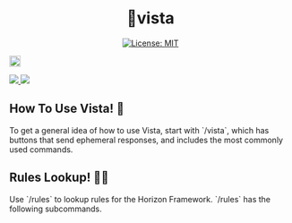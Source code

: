 <h1 align="center"> 🗻vista </h1>

<p align="center">

<a href="https://github.com/dispelll/vista/blob/main/LICENSE/">
<img src="https://img.shields.io/bower/l/vista" alt="License: MIT">
</a>

<a href="https://discord.gg/52EbV5xSVs"><img height="20" alt="Discord invite" src="https://discord.com/api/guilds/1064935839693549579/widget.png"></a>

<a href="https://www.patreon.com/horizonframework?utm_campaign=creatorshare_creator">
<img src=https://img.shields.io/badge/Patreon-Support%20Us!-red>
</a>

<a href="https://bit.ly/3XHIqlf">
<img src=https://img.shields.io/badge/Horizon-IT%202.5.0%20Compatible-blueviolet>
</a>

</p>

<h2 align="left"> How To Use Vista! 🚠</h2>
<p>
To get a general idea of how to use Vista, start with `/vista`, which has buttons that send ephemeral responses, and includes the most commonly used commands. 
</p>
<h2 align="left"> Rules Lookup! 🧑‍⚖️</h2>
<p>
Use `/rules` to lookup rules for the Horizon Framework. `/rules` has the following subcommands. 
</p>



